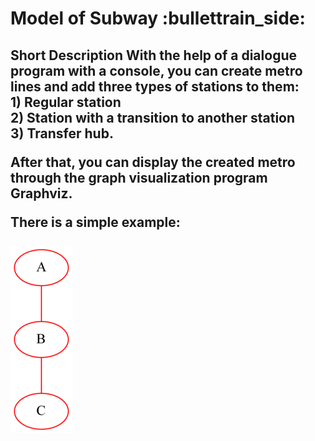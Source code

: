 <h1> Model of Subway :bullettrain_side: </h1>
  <h2>
  <p>
  <b> Short Description </b>
  With the help of a dialogue program with a console, you can create metro lines and add three types of stations to them: <br> 
  1) Regular station <br>
  2) Station with a transition to another station <br> 
  3) Transfer hub. <br>
  </p>
  
  <p>
  After that, you can display the created metro through the graph visualization program Graphviz.
  </p>
  
  There is a simple example: <br> <br>
  <img src = "https://github.com/Sborzov456/subway-model/blob/master/img/subway.png">
  </h2>

